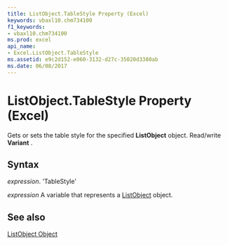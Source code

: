 ```yaml
---
title: ListObject.TableStyle Property (Excel)
keywords: vbaxl10.chm734100
f1_keywords:
- vbaxl10.chm734100
ms.prod: excel
api_name:
- Excel.ListObject.TableStyle
ms.assetid: e9c2d152-e060-3132-d27c-35020d3380ab
ms.date: 06/08/2017
---
```



# ListObject.TableStyle Property (Excel)

Gets or sets the table style for the specified  **ListObject** object. Read/write **Variant** .


## Syntax

 _expression_. 'TableStyle'

 _expression_ A variable that represents a [ListObject](./Excel.ListObject.md) object.


## See also


[ListObject Object](Excel.ListObject.md)

